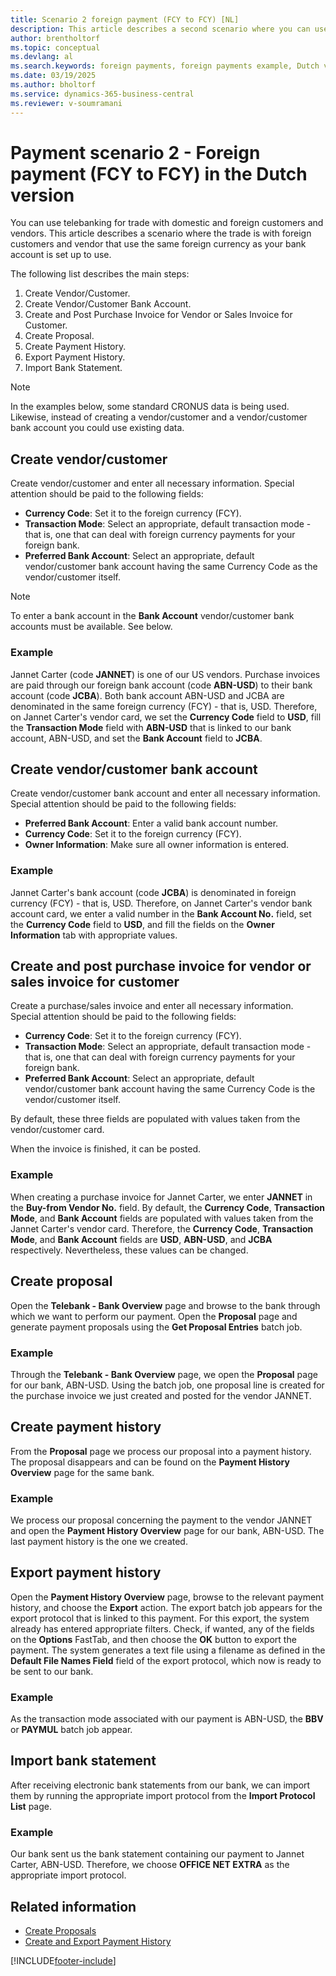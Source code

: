 ```yaml
---
title: Scenario 2 foreign payment (FCY to FCY) [NL]
description: This article describes a second scenario where you can use telebanking for trade with domestic and foreign customers and vendors.
author: brentholtorf
ms.topic: conceptual
ms.devlang: al
ms.search.keywords: foreign payments, foreign payments example, Dutch version, Netherlands
ms.date: 03/19/2025
ms.author: bholtorf
ms.service: dynamics-365-business-central
ms.reviewer: v-soumramani
---
```


# Payment scenario 2 - Foreign payment (FCY to FCY) in the Dutch version

You can use telebanking for trade with domestic and foreign customers and vendors. This article describes a scenario where the trade is with foreign customers and vendor that use the same foreign currency as your bank account is set up to use.  

The following list describes the main steps:  

1. Create Vendor/Customer.  
1. Create Vendor/Customer Bank Account.  
1. Create and Post Purchase Invoice for Vendor or Sales Invoice for Customer.  
1. Create Proposal.  
1. Create Payment History.  
1. Export Payment History.  
1. Import Bank Statement.  

> [!NOTE]  
> In the examples below, some standard CRONUS data is being used. Likewise, instead of creating a vendor/customer and a vendor/customer bank account you could use existing data.  

## Create vendor/customer

 Create vendor/customer and enter all necessary information. Special attention should be paid to the following fields:  

- **Currency Code**: Set it to the foreign currency (FCY).  
- **Transaction Mode**: Select an appropriate, default transaction mode - that is, one that can deal with foreign currency payments for your foreign bank.  
- **Preferred Bank Account**: Select an appropriate, default vendor/customer bank account having the same Currency Code as the vendor/customer itself.  

> [!NOTE]  
> To enter a bank account in the **Bank Account** vendor/customer bank accounts must be available. See below.  

### Example

Jannet Carter (code **JANNET**) is one of our US vendors. Purchase invoices are paid through our foreign bank account (code **ABN-USD**) to their bank account (code **JCBA**). Both bank account ABN-USD and JCBA are denominated in the same foreign currency (FCY) - that is, USD. Therefore, on Jannet Carter's vendor card, we set the **Currency Code** field to **USD**, fill the **Transaction Mode** field with **ABN-USD** that is linked to our bank account, ABN-USD, and set the **Bank Account** field to **JCBA**.  

## Create vendor/customer bank account

Create vendor/customer bank account and enter all necessary information. Special attention should be paid to the following fields:  

- **Preferred Bank Account**: Enter a valid bank account number.  
- **Currency Code**: Set it to the foreign currency (FCY).  
- **Owner Information**: Make sure all owner information is entered.  

### Example

Jannet Carter's bank account (code **JCBA**) is denominated in foreign currency (FCY) - that is, USD. Therefore, on Jannet Carter's vendor bank account card, we enter a valid number in the **Bank Account No.** field, set the **Currency Code** field to **USD**, and fill the fields on the **Owner Information** tab with appropriate values.  

## Create and post purchase invoice for vendor or sales invoice for customer

Create a purchase/sales invoice and enter all necessary information. Special attention should be paid to the following fields:  

- **Currency Code**: Set it to the foreign currency (FCY).  
- **Transaction Mode**: Select an appropriate, default transaction mode - that is, one that can deal with foreign currency payments for your foreign bank.  
- **Preferred Bank Account**: Select an appropriate, default vendor/customer bank account having the same Currency Code is the vendor/customer itself.  

By default, these three fields are populated with values taken from the vendor/customer card.  

When the invoice is finished, it can be posted.  

### Example

When creating a purchase invoice for Jannet Carter, we enter **JANNET** in the **Buy-from Vendor No.** field. By default, the **Currency Code**, **Transaction Mode**, and **Bank Account** fields are populated with values taken from the Jannet Carter's vendor card. Therefore, the **Currency Code**, **Transaction Mode**, and **Bank Account** fields are **USD**, **ABN-USD**, and **JCBA** respectively. Nevertheless, these values can be changed.  

## Create proposal

Open the **Telebank - Bank Overview** page and browse to the bank through which we want to perform our payment. Open the **Proposal** page and generate payment proposals using the **Get Proposal Entries** batch job.  

### Example

Through the **Telebank - Bank Overview** page, we open the **Proposal** page for our bank, ABN-USD. Using the batch job, one proposal line is created for the purchase invoice we just created and posted for the vendor JANNET.  

## Create payment history

From the **Proposal** page we process our proposal into a payment history. The proposal disappears and can be found on the **Payment History Overview** page for the same bank.  

### Example

We process our proposal concerning the payment to the vendor JANNET and open the **Payment History Overview** page for our bank, ABN-USD. The last payment history is the one we created.  

## Export payment history

Open the **Payment History Overview** page, browse to the relevant payment history, and choose the **Export** action. The export batch job appears for the export protocol that is linked to this payment. For this export, the system already has entered appropriate filters. Check, if wanted, any of the fields on the **Options** FastTab, and then choose the **OK** button to export the payment. The system generates a text file using a filename as defined in the **Default File Names Field** field of the export protocol, which now is ready to be sent to our bank.  

### Example

As the transaction mode associated with our payment is ABN-USD, the **BBV** or **PAYMUL** batch job appear.  

## Import bank statement

After receiving electronic bank statements from our bank, we can import them by running the appropriate import protocol from the **Import Protocol List** page.  

### Example

Our bank sent us the bank statement containing our payment to Jannet Carter, ABN-USD. Therefore, we choose **OFFICE NET EXTRA** as the appropriate import protocol.  

## Related information

- [Create Proposals](how-to-create-proposals.md)   
- [Create and Export Payment History](how-to-create-and-export-payment-history.md)

[!INCLUDE[footer-include](../../includes/footer-banner.md)]
